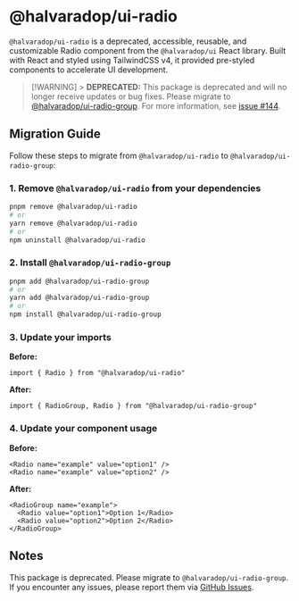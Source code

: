 # @halvaradop/ui-radio

`@halvaradop/ui-radio` is a deprecated, accessible, reusable, and customizable Radio component from the `@halvaradop/ui` React library. Built with React and styled using TailwindCSS v4, it provided pre-styled components to accelerate UI development.

> [!WARNING] > **DEPRECATED:** This package is deprecated and will no longer receive updates or bug fixes. Please migrate to [@halvaradop/ui-radio-group](https://github.com/halvaradop/ui/tree/master/packages/ui-radio-group). For more information, see [issue #144](https://github.com/halvaradop/ui/issues/144).

## Migration Guide

Follow these steps to migrate from `@halvaradop/ui-radio` to `@halvaradop/ui-radio-group`:

### 1. Remove `@halvaradop/ui-radio` from your dependencies

```bash
pnpm remove @halvaradop/ui-radio
# or
yarn remove @halvaradop/ui-radio
# or
npm uninstall @halvaradop/ui-radio
```

### 2. Install `@halvaradop/ui-radio-group`

```bash
pnpm add @halvaradop/ui-radio-group
# or
yarn add @halvaradop/ui-radio-group
# or
npm install @halvaradop/ui-radio-group
```

### 3. Update your imports

**Before:**

```tsx
import { Radio } from "@halvaradop/ui-radio"
```

**After:**

```tsx
import { RadioGroup, Radio } from "@halvaradop/ui-radio-group"
```

### 4. Update your component usage

**Before:**

```tsx
<Radio name="example" value="option1" />
<Radio name="example" value="option2" />
```

**After:**

```tsx
<RadioGroup name="example">
  <Radio value="option1">Option 1</Radio>
  <Radio value="option2">Option 2</Radio>
</RadioGroup>
```

## Notes

This package is deprecated. Please migrate to `@halvaradop/ui-radio-group`. If you encounter any issues, please report them via [GitHub Issues](https://github.com/halvaradop/ui/issues).
